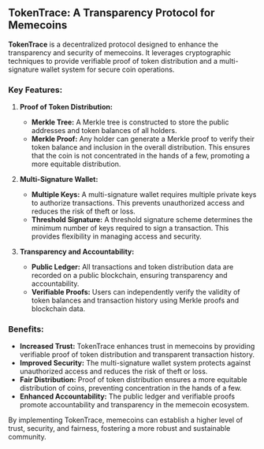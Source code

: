 ## TokenTrace: A Transparency Protocol for Memecoins

**TokenTrace** is a decentralized protocol designed to enhance the transparency and security of memecoins. It leverages cryptographic techniques to provide verifiable proof of token distribution and a multi-signature wallet system for secure coin operations.

### Key Features:

1. **Proof of Token Distribution:**
   * **Merkle Tree:** A Merkle tree is constructed to store the public addresses and token balances of all holders.
   * **Merkle Proof:** Any holder can generate a Merkle proof to verify their token balance and inclusion in the overall distribution. This ensures that the coin is not concentrated in the hands of a few, promoting a more equitable distribution.

2. **Multi-Signature Wallet:**
   * **Multiple Keys:** A multi-signature wallet requires multiple private keys to authorize transactions. This prevents unauthorized access and reduces the risk of theft or loss.
   * **Threshold Signature:** A threshold signature scheme determines the minimum number of keys required to sign a transaction. This provides flexibility in managing access and security.

3. **Transparency and Accountability:**
   * **Public Ledger:** All transactions and token distribution data are recorded on a public blockchain, ensuring transparency and accountability.
   * **Verifiable Proofs:** Users can independently verify the validity of token balances and transaction history using Merkle proofs and blockchain data.

### Benefits:
* **Increased Trust:** TokenTrace enhances trust in memecoins by providing verifiable proof of token distribution and transparent transaction history.
* **Improved Security:** The multi-signature wallet system protects against unauthorized access and reduces the risk of theft or loss.
* **Fair Distribution:** Proof of token distribution ensures a more equitable distribution of coins, preventing concentration in the hands of a few.
* **Enhanced Accountability:** The public ledger and verifiable proofs promote accountability and transparency in the memecoin ecosystem.

By implementing TokenTrace, memecoins can establish a higher level of trust, security, and fairness, fostering a more robust and sustainable community.